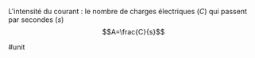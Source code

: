 L'intensité du courant : le nombre de charges électriques ($C$) qui passent par secondes ($s$)
$$A=\frac{C}{s}$$

#unit